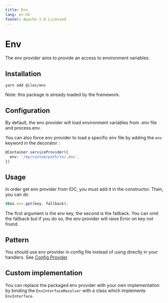 ```yaml
---
title: Env
lang: en-US
footer: Apache 2.0 Licensed
---
```

# Env
The env provider aims to provide an access to environment variables.

## Installation
`yarn add @ilos/env`

Note: this package is already loaded by the framework.

## Configuration
By default, the env provider will load environment variables from .env file and process.env.

You can also force env provider to load a specific env file by adding the `env` keyword in the decorator : 
```ts
@Container.serviceProvider({
  env: '/my/custom/path/to/.env',
})
```

## Usage
In order get env provider from IOC, you must add it in the constructor. Then, you can do

```ts
this.env.get(key, fallback);
```

The first argument is the env key, the second is the fallback. You can omit the fallback but if you do so, the env provider will raise Error on key not found.

## Pattern
You should use env provider in config file instead of using directly in your handlers. See [Config Provider](/documentation/providers/config)

## Custom implementation
You can replace the packaged env provider with your own implementation by binding the `EnvInterfaceResolver` with a class which implements `EnvInterface`.